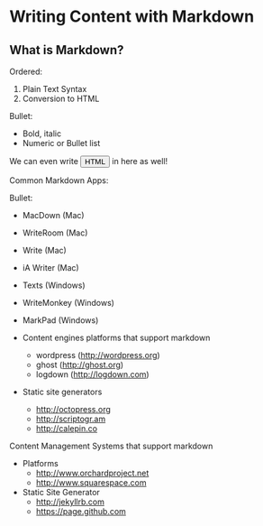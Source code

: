 Writing Content with Markdown
===

What is Markdown?
---

Ordered:

1. Plain Text Syntax
2. Conversion to HTML

Bullet:

- Bold, italic
- Numeric or Bullet list

We can even write <button>HTML</button> in here as well!


Common Markdown Apps:

Bullet:

- MacDown (Mac)
- WriteRoom (Mac)
- Write (Mac)
- iA Writer (Mac)
- Texts (Windows)
- WriteMonkey (Windows)
- MarkPad (Windows)


- Content engines platforms that support markdown
	- wordpress (<http://wordpress.org>)
   - ghost (<http://ghost.org>)
   - logdown (<http://logdown.com>)
- Static site generators
	- <http://octopress.org>
	- <http://scriptogr.am>
	- <http://calepin.co>

Content Management Systems that support markdown

- Platforms
	- <http://www.orchardproject.net>
	- <http://www.squarespace.com>
- Static Site Generator
	- <http://jekyllrb.com>
	- <https://page.github.com>






